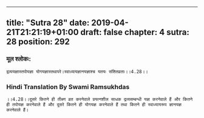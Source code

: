 
---
title: "Sutra 28"
date: 2019-04-21T21:21:19+01:00
draft: false
chapter: 4
sutra: 28
position: 292
---
### मूल श्लोकः:
```
द्रव्ययज्ञास्तपोयज्ञा योगयज्ञास्तथापरे।स्वाध्यायज्ञानयज्ञाश्च यतयः संशितव्रताः।।4.28।।

```

### Hindi Translation By Swami Ramsukhdas
```
।।4.28।।दूसरे कितने ही तीक्ष्ण व्रत करनेवाले प्रयत्नशील साधक द्रव्यसम्बन्धी यज्ञ करनेवाले हैं और कितने ही तपोयज्ञ करनेवाले हैं और दूसरे कितने ही योगयज्ञ करनेवाले हैं तथा कितने ही स्वाध्यायरूप ज्ञानयज्ञ करनेवाले हैं। 

```

